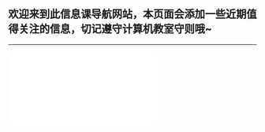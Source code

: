 ## 欢迎来到此信息课导航网站，本页面会添加一些近期值得关注的信息，切记遵守计算机教室守则哦~
---
<iframe src="//player.bilibili.com/player.html?aid=979312561&bvid=BV1244y1n7Mz&cid=514914650&page=1" scrolling="no" border="0" frameborder="no" framespacing="0" allowfullscreen="true"> </iframe>
